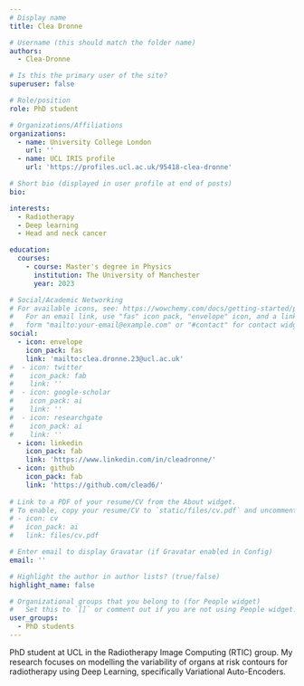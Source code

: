 ```yaml
---
# Display name
title: Clea Dronne

# Username (this should match the folder name)
authors:
  - Clea-Dronne

# Is this the primary user of the site?
superuser: false

# Role/position
role: PhD student

# Organizations/Affiliations
organizations:
  - name: University College London
    url: ''
  - name: UCL IRIS profile
    url: 'https://profiles.ucl.ac.uk/95418-clea-dronne'

# Short bio (displayed in user profile at end of posts)
bio: 

interests:
  - Radiotherapy
  - Deep learning
  - Head and neck cancer

education:
  courses:
    - course: Master's degree in Physics
      institution: The University of Manchester
      year: 2023

# Social/Academic Networking
# For available icons, see: https://wowchemy.com/docs/getting-started/page-builder/#icons
#   For an email link, use "fas" icon pack, "envelope" icon, and a link in the
#   form "mailto:your-email@example.com" or "#contact" for contact widget.
social:
  - icon: envelope
    icon_pack: fas
    link: 'mailto:clea.dronne.23@ucl.ac.uk'
#  - icon: twitter
#    icon_pack: fab
#    link: ''
#  - icon: google-scholar
#    icon_pack: ai
#    link: ''
#  - icon: researchgate
#    icon_pack: ai
#    link: ''
  - icon: linkedin
    icon_pack: fab
    link: 'https://www.linkedin.com/in/cleadronne/'
  - icon: github
    icon_pack: fab
    link: 'https://github.com/clead6/'
    
# Link to a PDF of your resume/CV from the About widget.
# To enable, copy your resume/CV to `static/files/cv.pdf` and uncomment the lines below.
# - icon: cv
#   icon_pack: ai
#   link: files/cv.pdf

# Enter email to display Gravatar (if Gravatar enabled in Config)
email: ''

# Highlight the author in author lists? (true/false)
highlight_name: false

# Organizational groups that you belong to (for People widget)
#   Set this to `[]` or comment out if you are not using People widget.
user_groups:
  - PhD students
---
```

PhD student at UCL in the Radiotherapy Image Computing (RTIC) group. My research focuses on modelling the variability of organs at risk contours for radiotherapy using Deep Learning, specifically Variational Auto-Encoders. 

